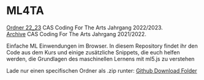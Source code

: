 # ML4TA
[Ordner 22_23](https://github.com/Coding-for-the-Arts/ML4TA/tree/main/22_23) CAS Coding For The Arts Jahrgang 2022/2023.  
[Archive](https://github.com/Coding-for-the-Arts/ML4TA/tree/main/Archive)  CAS Coding For The Arts Jahrgang 2021/2022.    
  
Einfache ML Einwendungen im Browser.
In diesem Repository findet ihr den Code aus dem Kurs und einige zusätzliche Snippets, die euch helfen werden, die Grundlagen des maschinellen Lernens mit ml5.js zu verstehen

Lade nur einen specifischen Ordner als .zip runter: [Github Download Folder](https://download-directory.github.io/)
